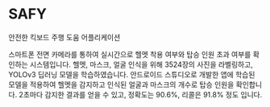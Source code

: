 # SAFY
안전한 킥보드 주행 도움 어플리케이션

스마트폰 전면 카메라를 통하여 실시간으로 헬멧 착용 여부와 탑승 인원 초과 여부를 확인하는 시스템입니다.
헬멧, 마스크, 얼굴 인식을 위해 3524장의 사진을 라벨링하고, YOLOv3 딥러닝 모델을 학습하였습니다. 
안드로이드 스튜디오로 개발한 앱에 학습된 모델을 적용하여 헬멧을 감지하고 인식된 얼굴과 마스크의 개수로 탑승 인원을 확인합니다. 
2초마다 감지한 결과를 얻을 수 있고, 정확도는 90.6%, 리콜은 91.8% 정도 입니다. 
